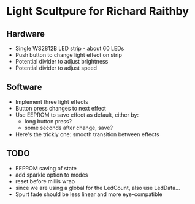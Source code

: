 # Light Scultpure for Richard Raithby

## Hardware

* Single WS2812B LED strip - about 60 LEDs
* Push button to change light effect on strip
* Potential divider to adjust brightness
* Potential divider to adjust speed

## Software

* Implement three light effects
* Button press changes to next effect
* Use EEPROM to save effect as default, either by:
   * long button press?
   * some seconds after change, save?
* Here's the trickly one: smooth transition between effects

## TODO

* EEPROM saving of state
* add sparkle option to modes
* reset before millis wrap
* since we are using a global for the LedCount, also use LedData...
* Spurt fade should be less linear and more eye-compatible
